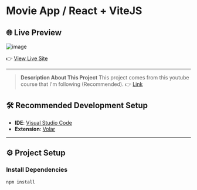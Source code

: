# Movie App / React + ViteJS

## 🌐 Live Preview

![image](![image](https://github.com/user-attachments/assets/c4443d51-f17e-45a1-bf34-b88ef8a91c66))

👉 [View Live Site](https://elegant-mochi-ee9de2.netlify.app)

---
> **Description About This Project**
> This project comes from this youtube course that I'm following (Recommended).
👉 [Link]([https://elegant-mochi-ee9de2.netlify.app](https://www.youtube.com/watch?v=8vIDZO_w7lY&t=5722s))

## 🛠️ Recommended Development Setup

- **IDE**: [Visual Studio Code](https://code.visualstudio.com/)
- **Extension**: [Volar](https://marketplace.visualstudio.com/items?itemName=Vue.volar)

---

## ⚙️ Project Setup

### Install Dependencies

```bash
npm install
